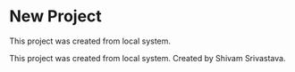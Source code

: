 # New Project

This project was created from local system.

This project was created from local system.
Created by Shivam Srivastava.